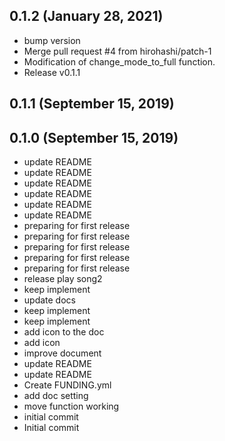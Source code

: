 ## 0.1.2 (January 28, 2021)
  - bump version
  - Merge pull request #4 from hirohashi/patch-1
  - Modification of change_mode_to_full function.
  - Release v0.1.1

## 0.1.1 (September 15, 2019)


## 0.1.0 (September 15, 2019)
  - update README
  - update README
  - update README
  - update README
  - update README
  - update README
  - preparing for first release
  - preparing for first release
  - preparing for first release
  - preparing for first release
  - preparing for first release
  - release play song2
  - keep implement
  - update docs
  - keep implement
  - keep implement
  - add icon to the doc
  - add icon
  - improve document
  - update README
  - update README
  - Create FUNDING.yml
  - add doc setting
  - move function working
  - initial commit
  - Initial commit

